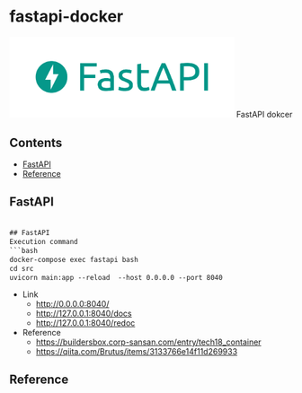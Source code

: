 # fastapi-docker
<img src="image/FastAPI.png" width="400">
FastAPI dokcer

## Contents
* [FastAPI](#fastapi)
* [Reference](#reference)


## FastAPI

```

## FastAPI
Execution command
```bash
docker-compose exec fastapi bash
cd src
uvicorn main:app --reload  --host 0.0.0.0 --port 8040
```
* Link  
    * http://0.0.0.0:8040/
    * http://127.0.0.1:8040/docs
    * http://127.0.0.1:8040/redoc
* Reference  
    * https://buildersbox.corp-sansan.com/entry/tech18_container  
    * https://qiita.com/Brutus/items/3133766e14f11d269933

## Reference